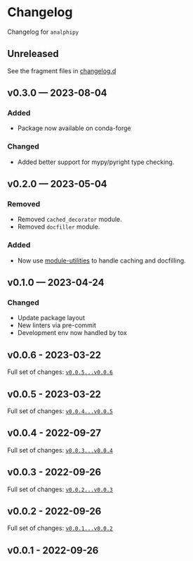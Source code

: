 <!-- markdownlint-disable MD024 -->
<!-- markdownlint-disable MD013 -->
<!-- prettier-ignore-start -->
# Changelog

Changelog for `analphipy`

## Unreleased

See the fragment files in [changelog.d](https://github.com/usnistgov/analphipy)

<!-- prettier-ignore-end -->

<!-- scriv-insert-here -->

## v0.3.0 — 2023-08-04

### Added

- Package now available on conda-forge

### Changed

- Added better support for mypy/pyright type checking.

## v0.2.0 — 2023-05-04

### Removed

- Removed `cached_decorator` module.
- Removed `docfiller` module.

### Added

- Now use [module-utilities](https://pypi.org/project/module-utilities/) to
  handle caching and docfilling.

## v0.1.0 — 2023-04-24

### Changed

- Update package layout
- New linters via pre-commit
- Development env now handled by tox

## v0.0.6 - 2023-03-22

Full set of changes:
[`v0.0.5...v0.0.6`](https://github.com/usnistgov/analphipy/compare/v0.0.5...v0.0.6)

## v0.0.5 - 2023-03-22

Full set of changes:
[`v0.0.4...v0.0.5`](https://github.com/usnistgov/analphipy/compare/v0.0.4...v0.0.5)

## v0.0.4 - 2022-09-27

Full set of changes:
[`v0.0.3...v0.0.4`](https://github.com/usnistgov/analphipy/compare/v0.0.3...v0.0.4)

## v0.0.3 - 2022-09-26

Full set of changes:
[`v0.0.2...v0.0.3`](https://github.com/usnistgov/analphipy/compare/v0.0.2...v0.0.3)

## v0.0.2 - 2022-09-26

Full set of changes:
[`v0.0.1...v0.0.2`](https://github.com/usnistgov/analphipy/compare/v0.0.1...v0.0.2)

## v0.0.1 - 2022-09-26
